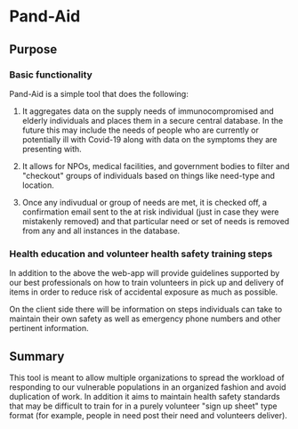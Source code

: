 # Pand-Aid

## Purpose

### Basic functionality
Pand-Aid is a simple tool that does the following:

1. It aggregates data on the supply needs of immunocompromised and elderly individuals and places them in a secure central database. In the future this may include the needs of people who are currently or potentially ill with Covid-19 along with data on the symptoms they are presenting with.

2. It allows for NPOs, medical facilities, and government bodies to filter and "checkout" groups of individuals based on things like need-type and location. 

3. Once any indivudual or group of needs are met, it is checked off, a confirmation email sent to the at risk individual (just in case they were mistakenly removed) and that particular need or set of needs is removed from any and all instances in the database. 

### Health education and volunteer health safety training steps
In addition to the above the web-app will provide guidelines supported by our best professionals on how to train volunteers in pick up and delivery of items in order to reduce risk of accidental exposure as much as possible. 

On the client side there will be information on steps individuals can take to maintain their own safety as well as emergency phone numbers and other pertinent information. 

## Summary
This tool is meant to allow multiple organizations to spread the workload of responding to our vulnerable populations in an organized fashion and avoid duplication of work. In addition it aims to maintain health safety standards that may be difficult to train for in a purely volunteer "sign up sheet" type format (for example, people in need post their need and volunteers deliver). 